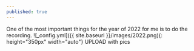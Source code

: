 ```yaml
---
published: true
---
```



One of the most important things for the year of 2022 for me is to do the recording.
![_config.yml]({{ site.baseurl }}/images/2022.png){: height="350px" width="auto"}
UPLOAD with pics
